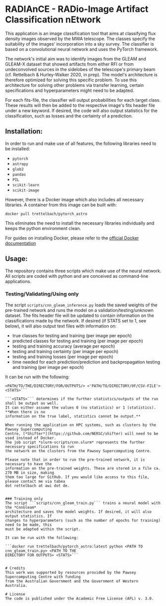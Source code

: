 # RADIAnCE - RADio-Image Artifact Classification nEtwork
This application is an image classification tool that aims at classifying flux density images 
observed by the MWA telescope. The classes specify the suitability of the images' incorporation 
into a sky survey. The classifier is based on a convolutional neural network and uses the 
PyTorch framework. 

The network's initial aim was to identify images from the GLEAM and GLEAM-X dataset that showed 
artifacts from either RFI or from undeconvolved sources in the sidelobes of the telescope's 
primary beam (cf. Rettelbach & Hurley-Walker 2020, in prep). The model's architecture is 
therefore optimized for solving this specific problem. To use this architecture for solving 
other problems via transfer learning, certain specifications and hyperparameters might need to 
be adapted. 

For each fits-file, the classifier will output probabilities for each target class. These 
results will then be added to the respective image's fits header file under a new keyword. If 
desired, the code will also output statistics for the classification, such as losses and the 
certainty of a prediction.

## Installation:
In order to run and make use of all features, the following libraries need to be installed:
- ```pytorch```
- ```astropy```
- ```glob2```
- ```pandas```
- ```PIL```
- ```scikit-learn```
- ```scikit-image```

However, there is a Docker image which also includes all necessary libraries.
A container from this image can be built with:

```docker pull trettelbach/pytorch_astro```

This eliminates the need to install the necessary libraries individually and keeps the python 
environment clean.

For guides on installing Docker, please refer to the [official Docker 
documentation](https://docs.docker.com/)



## Usage:
The repository contains three scripts which make use of the neural network. All scripts are 
coded with python and are conceived as command-line applications.
### Testing/Validating/Using only
The script ```scripts/cnn_gleam_inference.py``` loads the saved weights of the pre-trained 
network and runs the model on a validation/testing/unknown dataset. The fits header file will 
be updated to contain information on the classifications made by the network. If desired (if 
STATS set to 1, see below), it will also output text files with information on:


- true classes for testing and training (per image per epoch)
- predicted classes for testing and training (per image per epoch)
- testing and training accuracy (average per epoch)
- testing and training certainty (per image per epoch)
- testing and training losses (per image per epoch)
- time needed for each prediction/prediction and backpropagation testing and training (per 
image per epoch)


It can be run with the following:

```docker run trettelbach/pytorch_astro:latest python <PATH/TO/INFERENCE.py> 
<PATH/TO/THE/DIRECTORY/FOR/OUTPUTS/> <'PATH/TO/DIRECTORY/OF/CSV-FILE'>  <STATS>```

```<STATS>``` determines if the further statistics/outputs of the run shall be output as well. 
It can either assume the values 0 (no statistics) or 1 (statistics). **When there is no 
information on the true label, statistics cannot be output.**

When running the application on HPC systems, such as clusters by the Pawsey Supercomputing 
Centre, [*Shifter*](https://github.com/NERSC/shifter) will need to be used instead of Docker. 
The job script *slurm-scripts/cnn.slurm* represents the further necessary specifications to run 
the network on the clusters from the Pawsey Supercomputing Centre. 

Please note that in order to run the pre-trained network, it is necessary to have the 
information on the pre-trained weights. These are stored in a file ca. 270 MB in size, making 
them too large for GitHub. If you would like access to this file, please contact me via tabea 
dot rettelbach at awi dot de.


### Training only
The script ```scripts/cnn_gleam_train.py``` trains a neural model with the *CnnGleam* 
architecture and saves the model weights. If desired, it will also output statistics. If 
changes to hyperparameters (such as the number of epochs for training) need to be made, this 
must be adapted within the script.

It can be run with the following:

```docker run trettelbach/pytorch_astro:latest python <PATH TO cnn_gleam_train.py> <PATH TO THE 
DIRECTORY FOR OUTPUTS> <STATS>```


# Credits
This work was supported by resources provided by the Pawsey Supercomputing Centre with funding 
from the Australian Government and the Government of Western Australia.

# License
The code is published under the Academic Free License (AFL) v. 3.0.

